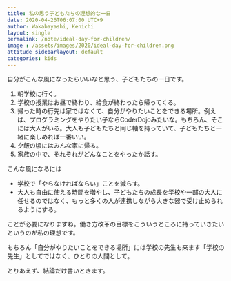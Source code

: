 ```yaml
---
title: 私の思う子どもたちの理想的な一日
date: 2020-04-26T06:07:00 UTC+9
author: Wakabayashi, Kenichi
layout: single
permalink: /note/ideal-day-for-children/
image : /assets/images/2020/ideal-day-for-children.png
attitude_sidebarlayout: default
categories: kids
---
```

自分がこんな風になったらいいなと思う、子どもたちの一日です。

1. 朝学校に行く。
2. 学校の授業はお昼で終わり、給食が終わったら帰ってくる。
3. 帰った時の行先は家ではなくて、自分がやりたいことをできる場所。例えば、プログラミングをやりたい子ならCoderDojoみたいな。もちろん、そこには大人がいる。大人も子どもたちと同じ軸を持っていて、子どもたちと一緒に楽しめれば一番いい。
4. 夕飯の頃にはみんな家に帰る。
5. 家族の中で、それぞれがどんなことをやったか話す。

こんな風になるには

- 学校で「やらなければならい」ことを減らす。
- 大人も自由に使える時間を増やし、子どもたちの成長を学校や一部の大人に任せるのではなく、もっと多くの人が連携しながら大きな器で受け止められるようにする。

ことが必要になりますね。働き方改革の目標をこういうところに持っていきたいというのが私の理想です。

もちろん「自分がやりたいことをできる場所」には学校の先生も来ます「学校の先生」としてではなく、ひとりの人間として。

とりあえず、結論だけ書いときます。